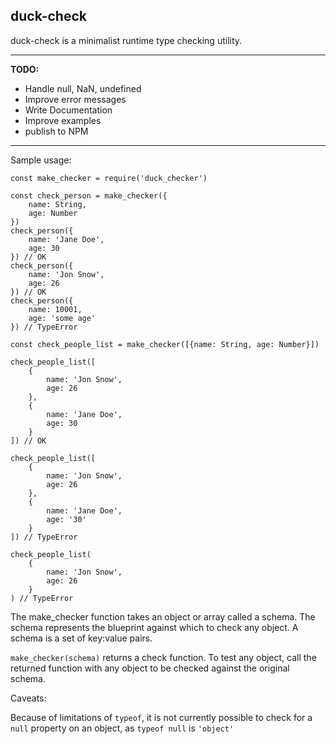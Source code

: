 ## duck-check

duck-check is a minimalist runtime type checking utility.

___

<b>TODO:</b>
* Handle null, NaN, undefined
* Improve error messages
* Write Documentation
* Improve examples
* publish to NPM

___

Sample usage:
    
    const make_checker = require('duck_checker')

    const check_person = make_checker({
        name: String,
        age: Number
    })
    check_person({
        name: 'Jane Doe',
        age: 30
    }) // OK
    check_person({
        name: 'Jon Snow',
        age: 26
    }) // OK
    check_person({
        name: 10001,
        age: 'some age'
    }) // TypeError

    const check_people_list = make_checker([{name: String, age: Number}])

    check_people_list([
        {
            name: 'Jon Snow',
            age: 26
        },
        {
            name: 'Jane Doe',
            age: 30
        }
    ]) // OK

    check_people_list([
        {
            name: 'Jon Snow',
            age: 26
        },
        {
            name: 'Jane Doe',
            age: '30'
        }
    ]) // TypeError

    check_people_list(
        {
            name: 'Jon Snow',
            age: 26
        }
    ) // TypeError


The make_checker function takes an object or array called a schema. 
The schema represents the blueprint against which to check any object. 
A schema is a set of key:value pairs.

`make_checker(schema)` returns a check function. To test any object, call the returned function with any object to be checked against the original schema.

Caveats:

Because of limitations of `typeof`, it is not currently possible to check for a `null` property on an object, as `typeof null` is `'object'`
